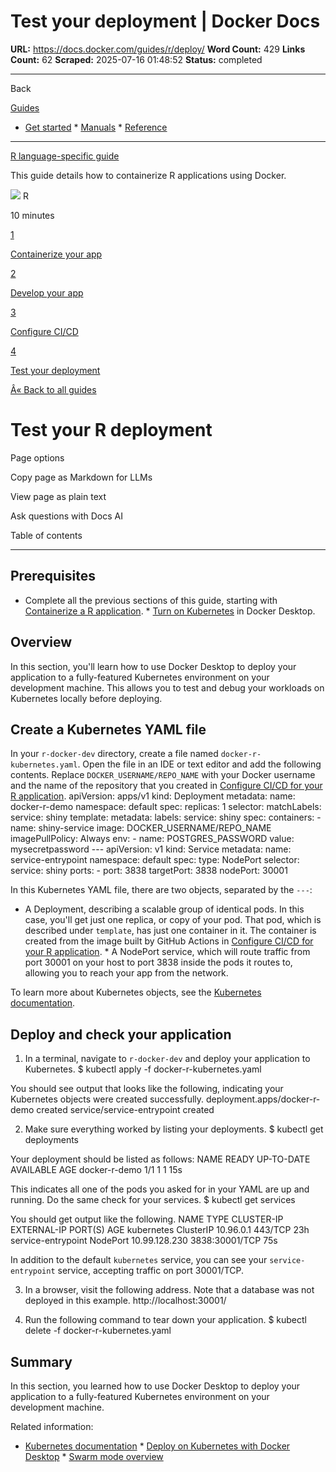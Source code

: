 # Test your deployment | Docker Docs

**URL:** https://docs.docker.com/guides/r/deploy/
**Word Count:** 429
**Links Count:** 62
**Scraped:** 2025-07-16 01:48:52
**Status:** completed

---

Back

[Guides](https://docs.docker.com/guides/)

  * [Get started](https://docs.docker.com/get-started/)   * [Manuals](https://docs.docker.com/manuals/)   * [Reference](https://docs.docker.com/reference/)

* * *

[R language-specific guide](https://docs.docker.com/guides/r/)

This guide details how to containerize R applications using Docker.

![](https://cdn.jsdelivr.net/gh/devicons/devicon@latest/icons/r/r-original.svg) R

10 minutes

[1](https://docs.docker.com/guides/r/containerize/)

[Containerize your app](https://docs.docker.com/guides/r/containerize/)

[2](https://docs.docker.com/guides/r/develop/)

[Develop your app](https://docs.docker.com/guides/r/develop/)

[3](https://docs.docker.com/guides/r/configure-ci-cd/)

[Configure CI/CD](https://docs.docker.com/guides/r/configure-ci-cd/)

[4](https://docs.docker.com/guides/r/deploy/)

[Test your deployment](https://docs.docker.com/guides/r/deploy/)

[Â« Back to all guides](https://docs.docker.com/guides/)

# Test your R deployment

Page options

Copy page as Markdown for LLMs

View page as plain text

Ask questions with Docs AI

Table of contents

* * *

## Prerequisites

  * Complete all the previous sections of this guide, starting with [Containerize a R application](https://docs.docker.com/guides/r/containerize/).   * [Turn on Kubernetes](https://docs.docker.com/desktop/features/kubernetes/#install-and-turn-on-kubernetes) in Docker Desktop.

## Overview

In this section, you'll learn how to use Docker Desktop to deploy your application to a fully-featured Kubernetes environment on your development machine. This allows you to test and debug your workloads on Kubernetes locally before deploying.

## Create a Kubernetes YAML file

In your `r-docker-dev` directory, create a file named `docker-r-kubernetes.yaml`. Open the file in an IDE or text editor and add the following contents. Replace `DOCKER_USERNAME/REPO_NAME` with your Docker username and the name of the repository that you created in [Configure CI/CD for your R application](https://docs.docker.com/guides/r/configure-ci-cd/).               apiVersion: apps/v1     kind: Deployment     metadata:       name: docker-r-demo       namespace: default     spec:       replicas: 1       selector:         matchLabels:           service: shiny       template:         metadata:           labels:             service: shiny         spec:           containers:             - name: shiny-service               image: DOCKER_USERNAME/REPO_NAME               imagePullPolicy: Always               env:                 - name: POSTGRES_PASSWORD                   value: mysecretpassword     ---     apiVersion: v1     kind: Service     metadata:       name: service-entrypoint       namespace: default     spec:       type: NodePort       selector:         service: shiny       ports:         - port: 3838           targetPort: 3838           nodePort: 30001

In this Kubernetes YAML file, there are two objects, separated by the `---`:

  * A Deployment, describing a scalable group of identical pods. In this case, you'll get just one replica, or copy of your pod. That pod, which is described under `template`, has just one container in it. The container is created from the image built by GitHub Actions in [Configure CI/CD for your R application](https://docs.docker.com/guides/r/configure-ci-cd/).   * A NodePort service, which will route traffic from port 30001 on your host to port 3838 inside the pods it routes to, allowing you to reach your app from the network.

To learn more about Kubernetes objects, see the [Kubernetes documentation](https://kubernetes.io/docs/home/).

## Deploy and check your application

  1. In a terminal, navigate to `r-docker-dev` and deploy your application to Kubernetes.                    $ kubectl apply -f docker-r-kubernetes.yaml          

You should see output that looks like the following, indicating your Kubernetes objects were created successfully.                    deployment.apps/docker-r-demo created          service/service-entrypoint created

  2. Make sure everything worked by listing your deployments.                    $ kubectl get deployments          

Your deployment should be listed as follows:                    NAME                 READY   UP-TO-DATE   AVAILABLE   AGE          docker-r-demo   1/1     1            1           15s

This indicates all one of the pods you asked for in your YAML are up and running. Do the same check for your services.                    $ kubectl get services          

You should get output like the following.                    NAME                 TYPE        CLUSTER-IP      EXTERNAL-IP   PORT(S)          AGE          kubernetes           ClusterIP   10.96.0.1       <none>        443/TCP          23h          service-entrypoint   NodePort    10.99.128.230   <none>        3838:30001/TCP   75s

In addition to the default `kubernetes` service, you can see your `service-entrypoint` service, accepting traffic on port 30001/TCP.

  3. In a browser, visit the following address. Note that a database was not deployed in this example.                    http://localhost:30001/          

  4. Run the following command to tear down your application.                    $ kubectl delete -f docker-r-kubernetes.yaml          

## Summary

In this section, you learned how to use Docker Desktop to deploy your application to a fully-featured Kubernetes environment on your development machine.

Related information:

  * [Kubernetes documentation](https://kubernetes.io/docs/home/)   * [Deploy on Kubernetes with Docker Desktop](https://docs.docker.com/desktop/features/kubernetes/)   * [Swarm mode overview](https://docs.docker.com/engine/swarm/)